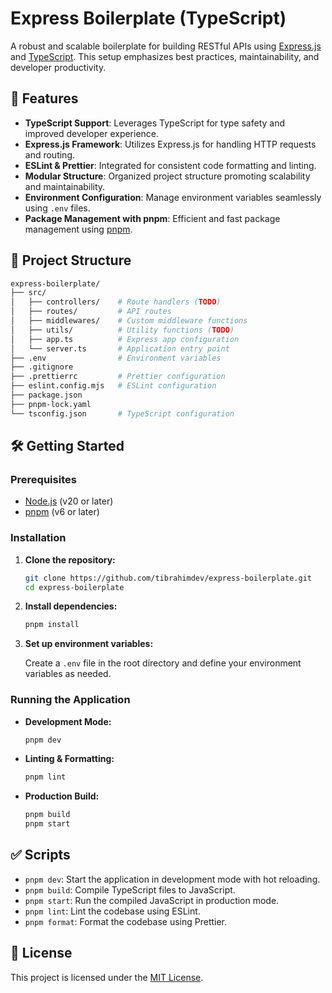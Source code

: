 # Express Boilerplate (TypeScript)

A robust and scalable boilerplate for building RESTful APIs using [Express.js](https://expressjs.com/) and [TypeScript](https://www.typescriptlang.org/). This setup emphasizes best practices, maintainability, and developer productivity.

## 🚀 Features

* **TypeScript Support**: Leverages TypeScript for type safety and improved developer experience.
* **Express.js Framework**: Utilizes Express.js for handling HTTP requests and routing.
* **ESLint & Prettier**: Integrated for consistent code formatting and linting.
* **Modular Structure**: Organized project structure promoting scalability and maintainability.
* **Environment Configuration**: Manage environment variables seamlessly using `.env` files.
* **Package Management with pnpm**: Efficient and fast package management using [pnpm](https://pnpm.io/).

## 📁 Project Structure

```bash
express-boilerplate/
├── src/
│   ├── controllers/    # Route handlers (TODO)
│   ├── routes/         # API routes
│   ├── middlewares/    # Custom middleware functions
│   ├── utils/          # Utility functions (TODO)
│   ├── app.ts          # Express app configuration
│   └── server.ts       # Application entry point
├── .env                # Environment variables
├── .gitignore
├── .prettierrc         # Prettier configuration
├── eslint.config.mjs   # ESLint configuration
├── package.json
├── pnpm-lock.yaml
└── tsconfig.json       # TypeScript configuration
```

## 🛠️ Getting Started

### Prerequisites

* [Node.js](https://nodejs.org/) (v20 or later)
* [pnpm](https://pnpm.io/) (v6 or later)

### Installation

1. **Clone the repository:**

   ```bash
   git clone https://github.com/tibrahimdev/express-boilerplate.git
   cd express-boilerplate
   ```

2. **Install dependencies:**

   ```bash
   pnpm install
   ```

3. **Set up environment variables:**

   Create a `.env` file in the root directory and define your environment variables as needed.

### Running the Application

* **Development Mode:**

  ```bash
  pnpm dev
  ```

* **Linting & Formatting:**

  ```bash
  pnpm lint
  ```

* **Production Build:**

  ```bash
  pnpm build
  pnpm start
  ```

## ✅ Scripts

* `pnpm dev`: Start the application in development mode with hot reloading.
* `pnpm build`: Compile TypeScript files to JavaScript.
* `pnpm start`: Run the compiled JavaScript in production mode.
* `pnpm lint`: Lint the codebase using ESLint.
* `pnpm format`: Format the codebase using Prettier.

## 📄 License

This project is licensed under the [MIT License](LICENSE).
